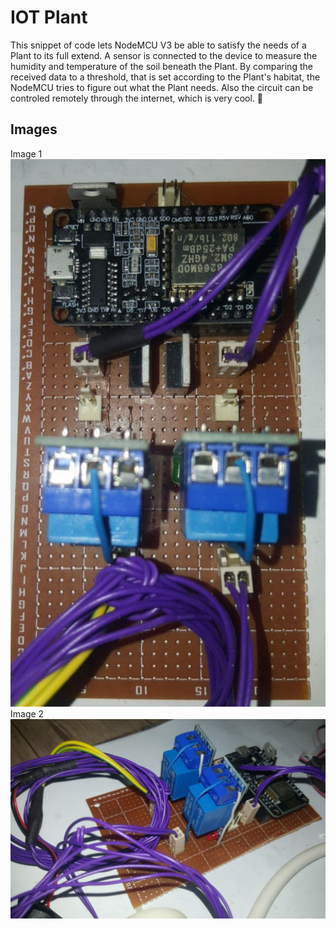 # IOT Plant  
This snippet of code lets NodeMCU V3 be able to satisfy the needs of a Plant to its full extend. A sensor is connected to the device to measure the humidity and temperature of the soil beneath the Plant. By comparing the received data to a threshold, that is set according to the Plant's habitat, the NodeMCU tries to figure out what the Plant needs. Also the circuit can be controled remotely through the internet, which is very cool. 🤩


## Images
Image 1  
![NodeMCU-v3-Circuit-1.jpg](assets/NodeMCU-v3-Circuit-1.jpg)  
Image 2  
![NodeMCU-v3-Circuit-2.jpg](assets/NodeMCU-v3-Circuit-2.jpg)  
